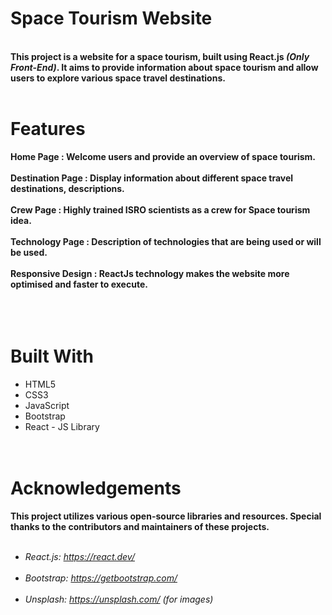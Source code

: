 # Space Tourism Website
<br>**This project is a website for a space tourism, built using React.js _(Only Front-End)_. It aims to provide information about space tourism and allow users to explore various space travel destinations.**
<br><br>
# Features<br>
**Home Page : Welcome users and provide an overview of space tourism.**<br><br>
**Destination Page : Display information about different space travel destinations, descriptions.**<br><br>
**Crew Page : Highly trained ISRO scientists as a crew for Space tourism idea.**<br><br>
**Technology Page : Description of technologies that are being used or will be used.**<br><br>
**Responsive Design : ReactJs technology makes the website more optimised and faster to execute.**<br><br>
<br><br>
# Built With
  * HTML5<br>
  * CSS3<br>
  * JavaScript<br>
  * Bootstrap<br>
  * React - JS Library<br>
<br><br>
# Acknowledgements<br>
**This project utilizes various open-source libraries and resources. Special thanks to the contributors and maintainers of these projects.**<br><br>
* *React.js: https://react.dev/* <br><br>
* *Bootstrap: https://getbootstrap.com/* <br><br>
* *Unsplash: https://unsplash.com/ (for images)* <br>
